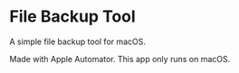# File Backup Tool

A simple file backup tool for macOS.

Made with Apple Automator. This app only runs on macOS.
